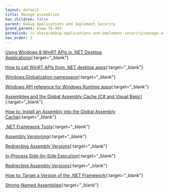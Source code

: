 ```yaml
---
layout: default
title: Manage assemblies
has_children: false
parent: Debug Applications and Implement Security
grand_parent: Exam 70-483
permalink: /c-sharp/debug-applications-and-implement-security/manage-assemblies/
nav_order: 3
---
```



[Using Windows 8 WinRT APIs in .NET Desktop Applications](http://blogs.msdn.com/b/cdndevs/archive/2013/10/02/using-windows-8-winrt-apis-in-net-desktop-applications.aspx){:target="_blank"}

[How to call WinRT APIs from .NET desktop apps](http://www.codeproject.com/Articles/457335/How-to-call-WinRT-APIs-from-NET-desktop-apps){:target="_blank"}

[Windows.Globalization namespace](https://msdn.microsoft.com/en-us/library/windows/apps/windows.globalization.aspx){:target="_blank"}

[Windows API reference for Windows Runtime apps](https://msdn.microsoft.com/en-us/library/windows/apps/br211377.aspx){:target="_blank"}

[Assemblies and the Global Assembly Cache (C# and Visual Basic)](http://msdn.microsoft.com/en-us/library/ms173099.aspx){:target="_blank"}

[How to: Install an Assembly into the Global Assembly Cache](http://msdn.microsoft.com/en-us/library/dkkx7f79.aspx){:target="_blank"}

[.NET Framework Tools](http://msdn.microsoft.com/en-us/library/d9kh6s92.aspx){:target="_blank"}

[Assembly Versioning](http://msdn.microsoft.com/en-us/library/51ket42z.aspx){:target="_blank"}

[Redirecting Assembly Versions](http://msdn.microsoft.com/en-us/library/7wd6ex19.aspx){:target="_blank"}

[In-Process Side-by-Side Execution](http://msdn.microsoft.com/en-us/library/ee518876.aspx){:target="_blank"}

[Redirecting Assembly Versions](http://msdn.microsoft.com/en-us/library/7wd6ex19.aspx){:target="_blank"}

[How to: Target a Version of the .NET Framework](https://msdn.microsoft.com/en-us/library/bb398202.aspx){:target="_blank"}

[Strong-Named Assemblies](http://msdn.microsoft.com/en-us/library/wd40t7ad.aspx){:target="_blank"}


